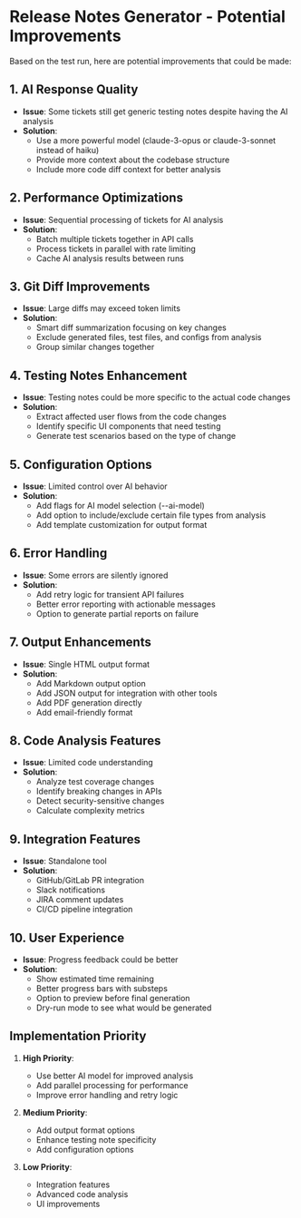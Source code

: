 # Release Notes Generator - Potential Improvements

Based on the test run, here are potential improvements that could be made:

## 1. AI Response Quality
- **Issue**: Some tickets still get generic testing notes despite having the AI analysis
- **Solution**: 
  - Use a more powerful model (claude-3-opus or claude-3-sonnet instead of haiku)
  - Provide more context about the codebase structure
  - Include more code diff context for better analysis

## 2. Performance Optimizations
- **Issue**: Sequential processing of tickets for AI analysis
- **Solution**: 
  - Batch multiple tickets together in API calls
  - Process tickets in parallel with rate limiting
  - Cache AI analysis results between runs

## 3. Git Diff Improvements
- **Issue**: Large diffs may exceed token limits
- **Solution**:
  - Smart diff summarization focusing on key changes
  - Exclude generated files, test files, and configs from analysis
  - Group similar changes together

## 4. Testing Notes Enhancement
- **Issue**: Testing notes could be more specific to the actual code changes
- **Solution**:
  - Extract affected user flows from the code changes
  - Identify specific UI components that need testing
  - Generate test scenarios based on the type of change

## 5. Configuration Options
- **Issue**: Limited control over AI behavior
- **Solution**:
  - Add flags for AI model selection (--ai-model)
  - Add option to include/exclude certain file types from analysis
  - Add template customization for output format

## 6. Error Handling
- **Issue**: Some errors are silently ignored
- **Solution**:
  - Add retry logic for transient API failures
  - Better error reporting with actionable messages
  - Option to generate partial reports on failure

## 7. Output Enhancements
- **Issue**: Single HTML output format
- **Solution**:
  - Add Markdown output option
  - Add JSON output for integration with other tools
  - Add PDF generation directly
  - Add email-friendly format

## 8. Code Analysis Features
- **Issue**: Limited code understanding
- **Solution**:
  - Analyze test coverage changes
  - Identify breaking changes in APIs
  - Detect security-sensitive changes
  - Calculate complexity metrics

## 9. Integration Features
- **Issue**: Standalone tool
- **Solution**:
  - GitHub/GitLab PR integration
  - Slack notifications
  - JIRA comment updates
  - CI/CD pipeline integration

## 10. User Experience
- **Issue**: Progress feedback could be better
- **Solution**:
  - Show estimated time remaining
  - Better progress bars with substeps
  - Option to preview before final generation
  - Dry-run mode to see what would be generated

## Implementation Priority

1. **High Priority**:
   - Use better AI model for improved analysis
   - Add parallel processing for performance
   - Improve error handling and retry logic

2. **Medium Priority**:
   - Add output format options
   - Enhance testing note specificity
   - Add configuration options

3. **Low Priority**:
   - Integration features
   - Advanced code analysis
   - UI improvements
